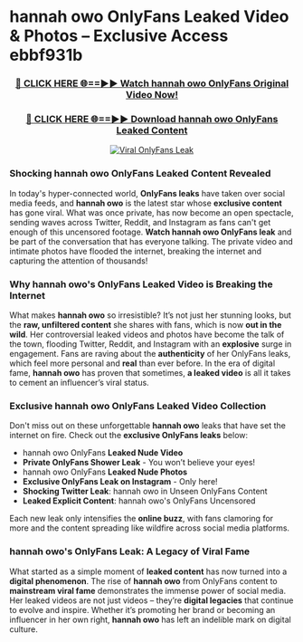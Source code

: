 # hannah owo OnlyFans Leaked Video & Photos – Exclusive Access ebbf931b

<div align="center">

### [🔴 CLICK HERE 🌐==►► Watch hannah owo OnlyFans Original Video Now!](https://aff.leakpic.com/?utm_medium=9dac6e3e92780789e695eb65dc45befdb20081c8&utm_campaign=Link_for_leakpic_com_ebbf931b)

### [🔴 CLICK HERE 🌐==►► Download hannah owo OnlyFans Leaked Content](https://aff.leakpic.com/?utm_medium=9dac6e3e92780789e695eb65dc45befdb20081c8&utm_campaign=Link_for_leakpic_com_ebbf931b)

[![Viral OnlyFans Leak](https://i.ibb.co.com/xMMVF88/686577567.gif)](https://aff.leakpic.com/?utm_medium=9dac6e3e92780789e695eb65dc45befdb20081c8&utm_campaign=Link_for_leakpic_com_ebbf931b)

</div>

### Shocking hannah owo OnlyFans Leaked Content Revealed
In today's hyper-connected world, **OnlyFans leaks** have taken over social media feeds, and **hannah owo** is the latest star whose **exclusive content** has gone viral. What was once private, has now become an open spectacle, sending waves across Twitter, Reddit, and Instagram as fans can't get enough of this uncensored footage. 
**Watch hannah owo OnlyFans leak** and be part of the conversation that has everyone talking. The private video and intimate photos have flooded the internet, breaking the internet and capturing the attention of thousands!

### Why hannah owo's OnlyFans Leaked Video is Breaking the Internet
What makes **hannah owo** so irresistible? It’s not just her stunning looks, but the **raw, unfiltered content** she shares with fans, which is now **out in the wild**. Her controversial leaked videos and photos have become the talk of the town, flooding Twitter, Reddit, and Instagram with an **explosive** surge in engagement. 
Fans are raving about the **authenticity** of her OnlyFans leaks, which feel more personal and **real** than ever before. In the era of digital fame, **hannah owo** has proven that sometimes, **a leaked video** is all it takes to cement an influencer’s viral status.

### Exclusive hannah owo OnlyFans Leaked Video Collection
Don't miss out on these unforgettable **hannah owo** leaks that have set the internet on fire. Check out the **exclusive OnlyFans leaks** below:

- hannah owo OnlyFans **Leaked Nude Video**
- **Private OnlyFans Shower Leak** - You won’t believe your eyes!
- hannah owo OnlyFans **Leaked Nude Photos**
- **Exclusive OnlyFans Leak on Instagram** - Only here!
- **Shocking Twitter Leak**: hannah owo in Unseen OnlyFans Content
- **Leaked Explicit Content**: hannah owo's OnlyFans Uncensored

Each new leak only intensifies the **online buzz**, with fans clamoring for more and the content spreading like wildfire across social media platforms.

### hannah owo's OnlyFans Leak: A Legacy of Viral Fame
What started as a simple moment of **leaked content** has now turned into a **digital phenomenon**. The rise of **hannah owo** from OnlyFans content to **mainstream viral fame** demonstrates the immense power of social media. 
Her leaked videos are not just videos – they’re **digital legacies** that continue to evolve and inspire. Whether it’s promoting her brand or becoming an influencer in her own right, **hannah owo** has left an indelible mark on digital culture.
